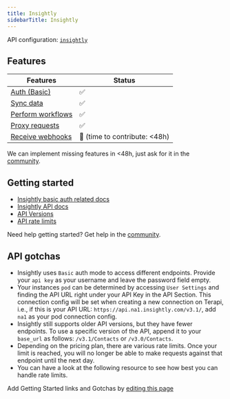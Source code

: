 ```yaml
---
title: Insightly
sidebarTitle: Insightly
---
```


API configuration: [`insightly`](https://terapi.dev/providers.yaml)

## Features

| Features | Status |
| - | - |
| [Auth (Basic)](/integrate/guides/authorize-an-api) | ✅ |
| [Sync data](/integrate/guides/sync-data-from-an-api) | ✅ |
| [Perform workflows](/integrate/guides/perform-workflows-with-an-api) | ✅ |
| [Proxy requests](/integrate/guides/proxy-requests-to-an-api) | ✅ |
| [Receive webhooks](/integrate/guides/receive-webhooks-from-an-api) | 🚫 (time to contribute: &lt;48h) |

We can implement missing features in &lt;48h, just ask for it in the [community](https://terapi.dev/slack).

## Getting started

-   [Insightly basic auth related docs](https://api.na1.insightly.com/v3.1/#!/Overview/Introduction)
-   [Insightly API docs](https://api.na1.insightly.com/v3.1)
-   [API Versions](https://api.na1.insightly.com/v3.1/#!/Overview/Introduction)
-   [API rate limits](https://api.na1.insightly.com/v3.1/#!/Overview/Technical_Details)

Need help getting started? Get help in the [community](https://terapi.dev/slack).

## API gotchas

- Insightly uses `Basic` auth mode to access different endpoints. Provide your `api key` as your username and leave the password field empty.
- Your instances `pod` can be determined by accessing `User Settings` and finding the API URL right under your API Key in the API Section. This connection config will be set when creating a new connection on Terapi, i.e., if this is your API URL: `https://api.na1.insightly.com/v3.1/`, add `na1` as your pod connection config.
- Insightly still supports older API versions, but they have fewer endpoints. To use a specific version of the API, append it to your `base_url` as follows: `/v3.1/Contacts` or `/v3.0/Contacts`.
- Depending on the pricing plan, there are various rate limits. Once your limit is reached, you will no longer be able to make requests against that endpoint until the next day.
- You can have a look at the following resource to see how best you can handle rate limits.

Add Getting Started links and Gotchas by [editing this page]()

